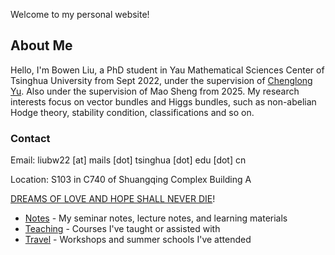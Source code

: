 Welcome to my personal website!

## About Me

Hello, I'm Bowen Liu, a PhD student in Yau Mathematical Sciences Center of Tsinghua University from Sept 2022, under the supervision of [Chenglong Yu](https://chenglongyu.github.io/). Also under the supervision of Mao Sheng from 2025. My research interests focus on vector bundles and Higgs bundles, such as non-abelian Hodge theory, stability condition, classifications and so on.

### Contact

Email: liubw22 [at] mails [dot] tsinghua [dot] edu [dot] cn

Location: S103 in C740 of Shuangqing Complex Building A

[DREAMS OF LOVE AND HOPE SHALL NEVER DIE](https://bowenl.notion.site/movies)!

* [Notes](/notes.md) - My seminar notes, lecture notes, and learning materials
* [Teaching](/teaching.md) - Courses I've taught or assisted with  
* [Travel](/travel.md) - Workshops and summer schools I've attended

